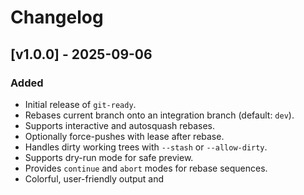 # Changelog

## [v1.0.0] - 2025-09-06

### Added
- Initial release of `git-ready`.
- Rebases current branch onto an integration branch (default: `dev`).
- Supports interactive and autosquash rebases.
- Optionally force-pushes with lease after rebase.
- Handles dirty working trees with `--stash` or `--allow-dirty`.
- Supports dry-run mode for safe preview.
- Provides `continue` and `abort` modes for rebase sequences.
- Colorful, user-friendly output and